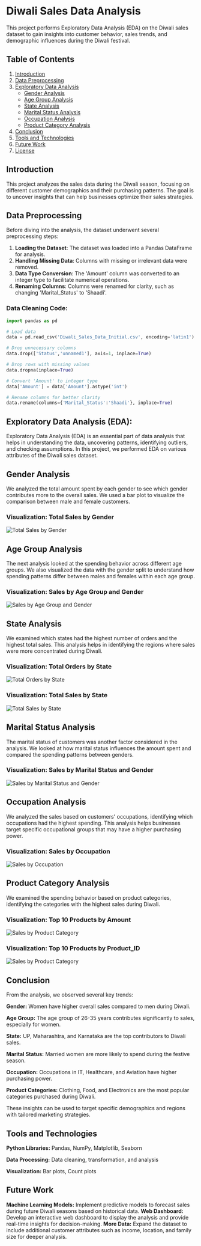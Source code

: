 # Diwali Sales Data Analysis

This project performs Exploratory Data Analysis (EDA) on the Diwali sales dataset to gain insights into customer behavior, sales trends, and demographic influences during the Diwali festival.

## Table of Contents

1. [Introduction](#introduction)
2. [Data Preprocessing](#data-preprocessing)
3. [Exploratory Data Analysis](#exploratory-data-analysis-eda)
    - [Gender Analysis](#gender-analysis)
    - [Age Group Analysis](#age-group-analysis)
    - [State Analysis](#state-analysis)
    - [Marital Status Analysis](#marital-status-analysis)
    - [Occupation Analysis](#occupation-analysis)
    - [Product Category Analysis](#product-category-analysis)
4. [Conclusion](#conclusion)
5. [Tools and Technologies](#tools-and-technologies)
6. [Future Work](#future-work)
7. [License](#license)

## Introduction

This project analyzes the sales data during the Diwali season, focusing on different customer demographics and their purchasing patterns. The goal is to uncover insights that can help businesses optimize their sales strategies.

## Data Preprocessing

Before diving into the analysis, the dataset underwent several preprocessing steps:

1. **Loading the Dataset**: The dataset was loaded into a Pandas DataFrame for analysis.
2. **Handling Missing Data**: Columns with missing or irrelevant data were removed.
3. **Data Type Conversion**: The 'Amount' column was converted to an integer type to facilitate numerical operations.
4. **Renaming Columns**: Columns were renamed for clarity, such as changing 'Marital_Status' to 'Shaadi'.

### Data Cleaning Code:

```python
import pandas as pd

# Load data
data = pd.read_csv('Diwali_Sales_Data_Initial.csv', encoding='latin1')

# Drop unnecessary columns
data.drop(['Status','unnamed1'], axis=1, inplace=True)

# Drop rows with missing values
data.dropna(inplace=True)

# Convert 'Amount' to integer type
data['Amount'] = data['Amount'].astype('int')

# Rename columns for better clarity
data.rename(columns={'Marital_Status':'Shaadi'}, inplace=True)
```
## Exploratory Data Analysis (EDA):
Exploratory Data Analysis (EDA) is an essential part of data analysis that helps in understanding the data, uncovering patterns, identifying outliers, and checking assumptions. In this project, we performed EDA on various attributes of the Diwali sales dataset.

## Gender Analysis
We analyzed the total amount spent by each gender to see which gender contributes more to the overall sales. We used a bar plot to visualize the comparison between male and female customers.

### Visualization: Total Sales by Gender
![Total Sales by Gender](./src/gender.png)

## Age Group Analysis
The next analysis looked at the spending behavior across different age groups. We also visualized the data with the gender split to understand how spending patterns differ between males and females within each age group.

### Visualization: Sales by Age Group and Gender
![Sales by Age Group and Gender](./src/age.png)

## State Analysis
We examined which states had the highest number of orders and the highest total sales. This analysis helps in identifying the regions where sales were more concentrated during Diwali.

### Visualization: Total Orders by State
![Total Orders by State](./src/state_orders.png)

### Visualization: Total Sales by State
![Total Sales by State](./src/state_amount.png)


## Marital Status Analysis
The marital status of customers was another factor considered in the analysis. We looked at how marital status influences the amount spent and compared the spending patterns between genders.

### Visualization: Sales by Marital Status and Gender
![Sales by Marital Status and Gender](./src/marital.png)


## Occupation Analysis
We analyzed the sales based on customers' occupations, identifying which occupations had the highest spending. This analysis helps businesses target specific occupational groups that may have a higher purchasing power.

### Visualization: Sales by Occupation

![Sales by Occupation](./src/occupation.png)

## Product Category Analysis
We examined the spending behavior based on product categories, identifying the categories with the highest sales during Diwali.

### Visualization: Top 10 Products by Amount
![Sales by Product Category](./src/product_amount.png)

### Visualization: Top 10 Products by Product_ID
![Sales by Product Category](./src/product_order.png)


## Conclusion
From the analysis, we observed several key trends:

**Gender:** Women have higher overall sales compared to men during Diwali.

**Age Group:** The age group of 26-35 years contributes significantly to sales, especially for women.

**State:** UP, Maharashtra, and Karnataka are the top contributors to Diwali sales.

**Marital Status:** Married women are more likely to spend during the festive season.

**Occupation:** Occupations in IT, Healthcare, and Aviation have higher purchasing power.

**Product Categories:** Clothing, Food, and Electronics are the most popular categories purchased during Diwali.

These insights can be used to target specific demographics and regions with tailored marketing strategies.

## Tools and Technologies
**Python Libraries:** Pandas, NumPy, Matplotlib, Seaborn

**Data Processing:** Data cleaning, transformation, and analysis

**Visualization:** Bar plots, Count plots

## Future Work
**Machine Learning Models:** Implement predictive models to forecast sales during future Diwali seasons based on historical data.
**Web Dashboard:** Develop an interactive web dashboard to display the analysis and provide real-time insights for decision-making.
**More Data:** Expand the dataset to include additional customer attributes such as income, location, and family size for deeper analysis.








